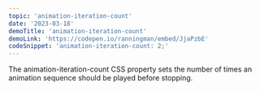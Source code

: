 ```yaml
---
topic: 'animation-iteration-count'
date: '2023-03-18'
demoTitle: 'animation-iteration-count'
demoLink: 'https://codepen.io/ranningman/embed/JjaPzbE'
codeSnippet: 'animation-iteration-count: 2;'
---
```

The animation-iteration-count CSS property sets the number of times an animation sequence should be played before stopping.